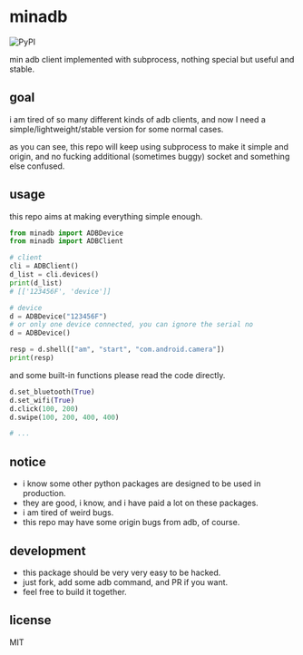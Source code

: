 # minadb

![PyPI](https://img.shields.io/pypi/v/minadb)

min adb client implemented with subprocess, nothing special but useful and stable.

## goal

i am tired of so many different kinds of adb clients, and now I need a simple/lightweight/stable version for some normal cases.

as you can see, this repo will keep using subprocess to make it simple and origin, and no fucking additional (sometimes buggy) socket and something else confused.

## usage

this repo aims at making everything simple enough.

```python
from minadb import ADBDevice
from minadb import ADBClient

# client
cli = ADBClient()
d_list = cli.devices()
print(d_list)
# [['123456F', 'device']]

# device
d = ADBDevice("123456F")
# or only one device connected, you can ignore the serial no
d = ADBDevice()

resp = d.shell(["am", "start", "com.android.camera"])
print(resp)
```

and some built-in functions please read the code directly.

```python
d.set_bluetooth(True)
d.set_wifi(True)
d.click(100, 200)
d.swipe(100, 200, 400, 400)

# ...
```

## notice

- i know some other python packages are designed to be used in production.
- they are good, i know, and i have paid a lot on these packages.
- i am tired of weird bugs.
- this repo may have some origin bugs from adb, of course.

## development

- this package should be very very easy to be hacked.
- just fork, add some adb command, and PR if you want.
- feel free to build it together.

## license

MIT
